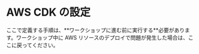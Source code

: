 # AWS CDK の設定

<p class="info">ここで定義する手順は、**ワークショップに進む前に実行する**必要があります。ワークショップ中に AWS リソースのデプロイで問題が発生した場合は、ここに戻ってください。</p>
